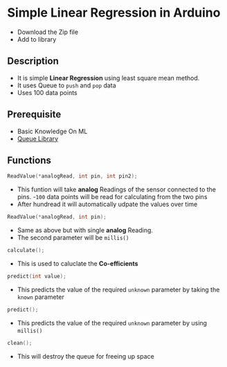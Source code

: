 # Simple Linear Regression in Arduino
- Download the Zip file
- Add to library

## Description

- It is simple **Linear Regression** using least square mean method.
- It uses Queue to `push` and `pop` data 
- Uses 100 data points

## Prerequisite
- Basic Knowledge On ML
- [Queue Library](https://github.com/SMFSW/Queue)

## Functions 
```c++
ReadValue(*analogRead, int pin, int pin2);
```
- This funtion will take **analog** Readings of the sensor connected to the pins. 
-`100` data points will be read for calculating from the two pins
- After hundread it will automatically udpate the values over time

```c++
ReadValue(*analogRead, int pin);
```
- Same as above but with single **analog** Reading.
- The second parameter will be `millis()`

```c++
calculate();
```
- This is used to caluclate the **Co-efficients**

```c++
predict(int value);
```
- This predicts the value of the required `unknown`  parameter by taking the `known` parameter
```c++
predict();
```
- This predicts the value of the required `unknown`  parameter by using `millis()`

```c++
clean();
```
- This will destroy the queue for freeing up space
